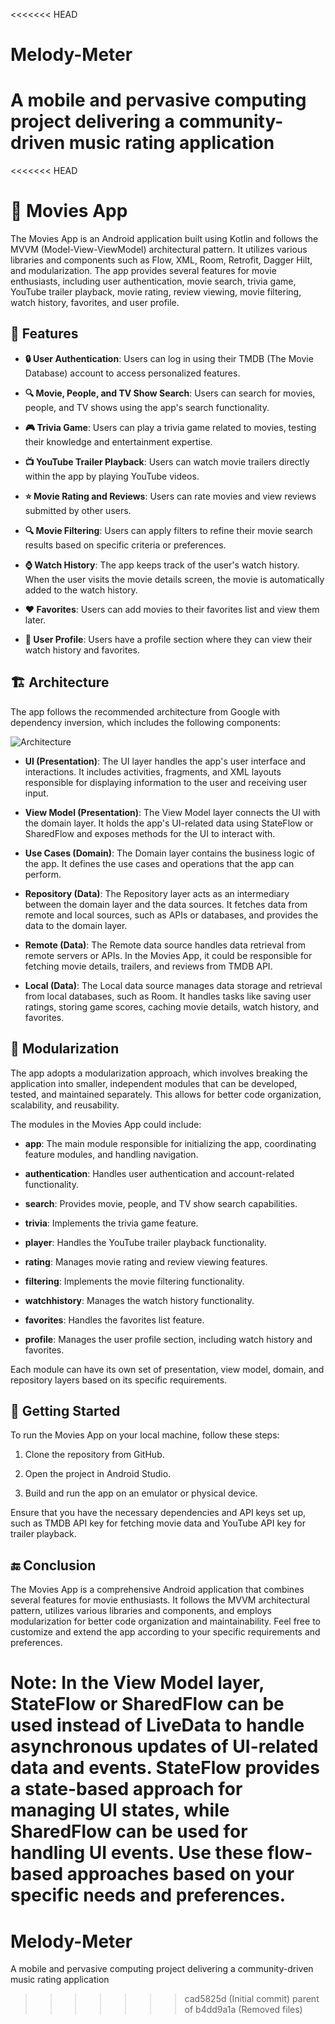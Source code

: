 <<<<<<< HEAD
# Melody-Meter
A mobile and pervasive computing project delivering a community-driven music rating application
=======
<<<<<<< HEAD
# 🎥 Movies App

The Movies App is an Android application built using Kotlin and follows the MVVM (Model-View-ViewModel) architectural pattern. It utilizes various libraries and components such as Flow, XML, Room, Retrofit, Dagger Hilt, and modularization. The app provides several features for movie enthusiasts, including user authentication, movie search, trivia game, YouTube trailer playback, movie rating, review viewing, movie filtering, watch history, favorites, and user profile.

## 🌟 Features

- **🔒 User Authentication**: Users can log in using their TMDB (The Movie Database) account to access personalized features.

- **🔍 Movie, People, and TV Show Search**: Users can search for movies, people, and TV shows using the app's search functionality.

- **🎮 Trivia Game**: Users can play a trivia game related to movies, testing their knowledge and entertainment expertise.

- **📺 YouTube Trailer Playback**: Users can watch movie trailers directly within the app by playing YouTube videos.

- **⭐️ Movie Rating and Reviews**: Users can rate movies and view reviews submitted by other users.

- **🔍 Movie Filtering**: Users can apply filters to refine their movie search results based on specific criteria or preferences.

- **⌚️ Watch History**: The app keeps track of the user's watch history. When the user visits the movie details screen, the movie is automatically added to the watch history.

- **❤️ Favorites**: Users can add movies to their favorites list and view them later.

- **👤 User Profile**: Users have a profile section where they can view their watch history and favorites.

## 🏗 Architecture

The app follows the recommended architecture from Google with dependency inversion, which includes the following components:

![Architecture](https://github.com/team-chocolate-cake/MovieApp/assets/83292287/c898ecb6-be4a-4c07-86e5-420b23ed4e5f)


- **UI (Presentation)**: The UI layer handles the app's user interface and interactions. It includes activities, fragments, and XML layouts responsible for displaying information to the user and receiving user input.

- **View Model (Presentation)**: The View Model layer connects the UI with the domain layer. It holds the app's UI-related data using StateFlow or SharedFlow and exposes methods for the UI to interact with.

- **Use Cases (Domain)**: The Domain layer contains the business logic of the app. It defines the use cases and operations that the app can perform.

- **Repository (Data)**: The Repository layer acts as an intermediary between the domain layer and the data sources. It fetches data from remote and local sources, such as APIs or databases, and provides the data to the domain layer.

- **Remote (Data)**: The Remote data source handles data retrieval from remote servers or APIs. In the Movies App, it could be responsible for fetching movie details, trailers, and reviews from TMDB API.

- **Local (Data)**: The Local data source manages data storage and retrieval from local databases, such as Room. It handles tasks like saving user ratings, storing game scores, caching movie details, watch history, and favorites.

## 🧩 Modularization

The app adopts a modularization approach, which involves breaking the application into smaller, independent modules that can be developed, tested, and maintained separately. This allows for better code organization, scalability, and reusability.

The modules in the Movies App could include:

- **app**: The main module responsible for initializing the app, coordinating feature modules, and handling navigation.

- **authentication**: Handles user authentication and account-related functionality.

- **search**: Provides movie, people, and TV show search capabilities.

- **trivia**: Implements the trivia game feature.

- **player**: Handles the YouTube trailer playback functionality.

- **rating**: Manages movie rating and review viewing features.

- **filtering**: Implements the movie filtering functionality.

- **watchhistory**: Manages the watch history functionality.

- **favorites**: Handles the favorites list feature.

- **profile**: Manages the user profile section, including watch history and favorites.

Each module can have its own set of presentation, view model, domain, and repository layers based on its specific requirements.

## 🚀 Getting Started

To run the Movies App on your local machine, follow these steps:

1. Clone the repository from GitHub.

2. Open the project in Android Studio.

3. Build and run the app on an emulator or physical device.

Ensure that you have the necessary dependencies and API keys set up, such as TMDB API key for fetching movie data and YouTube API key for trailer playback.

## 🔚 Conclusion

The Movies App is a comprehensive Android application that combines several features for movie enthusiasts. It follows the MVVM architectural pattern, utilizes various libraries and components, and employs modularization for better code organization and maintainability. Feel free to customize and extend the app according to your specific requirements and preferences.

Note: In the View Model layer, StateFlow or SharedFlow can be used instead of LiveData to handle asynchronous updates of UI-related data and events. StateFlow provides a state-based approach for managing UI states, while SharedFlow can be used for handling UI events. Use these flow-based approaches based on your specific needs and preferences.
=======
# Melody-Meter
A mobile and pervasive computing project delivering a community-driven music rating application
>>>>>>> cad5825d (Initial commit)
>>>>>>> parent of b4dd9a1a (Removed files)
